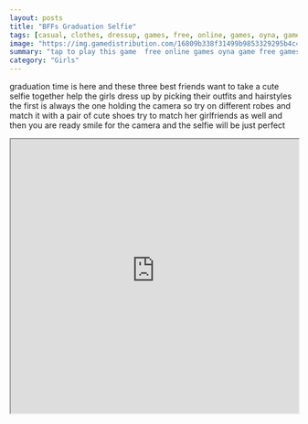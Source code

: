 ```yaml
---
layout: posts
title: "BFFs Graduation Selfie"
tags: [casual, clothes, dressup, games, free, online, games, oyna, game, free, games, play, play, games]
image: "https://img.gamedistribution.com/16809b338f31499b9853329295b4c41d-512x384.jpeg"
summary: "tap to play this game  free online games oyna game free games play play games"
category: "Girls"
---
```


graduation time is here and these three best friends want to take a cute selfie together help the girls dress up by picking their outfits and hairstyles the first is always the one holding the camera so try on different robes and match it with a pair of cute shoes try to match her girlfriends as well and then you are ready smile for the camera and the selfie will be just perfect

<iframe width="100%" height="480px;" src="https://html5.gamedistribution.com/16809b338f31499b9853329295b4c41d/"></iframe>